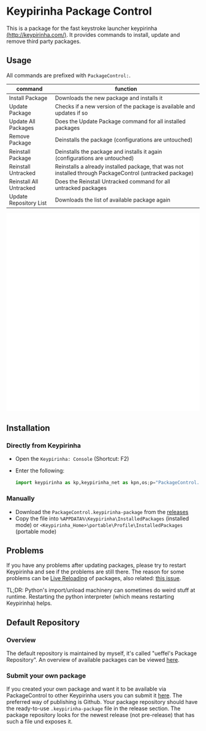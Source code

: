 # Keypirinha Package Control

This is a package for the fast keystroke launcher keypirinha
[(http://keypirinha.com/)](http://keypirinha.com/). It provides commands to install, update and
remove third party packages.

## Usage

All commands are prefixed with `PackageControl:`.

| command                 | function                                                                                                  |
|-------------------------|-----------------------------------------------------------------------------------------------------------|
| Install Package         | Downloads the new package and installs it                                                                 |
| Update Package          | Checks if a new version of the package is available and updates if so                                     |
| Update All Packages     | Does the Update Package command for all installed packages                                                |
| Remove Package          | Deinstalls the package (configurations are untouched)                                                     |
| Reinstall Package       | Deinstalls the package and installs it again (configurations are untouched)                               |
| Reinstall Untracked     | Reinstalls a already installed package, that was not installed through PackageControl (untracked package) |
| Reinstall All Untracked | Does the  Reinstall Untracked command for all untracked packages                                          |
| Update Repository List  | Downloads the list of available package again                                                             |

![Usage](usage.gif)

## Installation

### Directly from Keypirinha

* Open the `Keypirinha: Console` (Shortcut: F2)
* Enter the following:

    ```python
    import keypirinha as kp,keypirinha_net as kpn,os;p="PackageControl.keypirinha-package";d=kpn.build_urllib_opener().open("https://github.com/ueffel/Keypirinha-PackageControl/releases/download/1.0.2/"+p);pb=d.read();d.close();f=open(os.path.join(kp.installed_package_dir(),p),"wb");f.write(pb);f.close()
    ```

### Manually

* Download the `PackageControl.keypirinha-package` from the
  [releases](https://github.com/ueffel/Keypirinha-PackageControl/releases/latest)
* Copy the file into `%APPDATA%\Keypirinha\InstalledPackages` (installed mode) or
  `<Keypirinha_Home>\portable\Profile\InstalledPackages` (portable mode)

## Problems

If you have any problems after updating packages, please try to restart Keypirinha and see if the
problems are still there. The reason for some problems can be [Live
Reloading](http://keypirinha.com/api/overview.html?highlight=tricky#reloading) of packages, also
related: [this issue](https://github.com/Keypirinha/Keypirinha/issues/117).

TL;DR: Python's import/unload machinery can sometimes do weird stuff at runtime. Restarting the
python interpreter (which means restarting Keypirinha) helps.

## Default Repository

### Overview

The default repository is maintained by myself, it's called "ueffel's Package Repository". An
overview of available packages can be viewed [here](https://ue.spdns.de/packagecontrol/).

### Submit your own package

If you created your own package and want it to be available via PackageControl to other Keypirinha
users you can submit it [here](https://ue.spdns.de/packagecontrol/new_package). The preferred way of
publishing is Github. Your package repository should have the ready-to-use `.keypirinha-package`
file in the release section. The package repository looks for the newest release (not pre-release)
that has such a file und exposes it.
